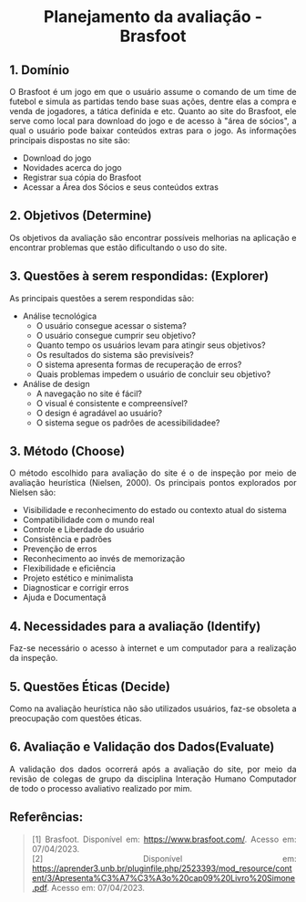 # <center>Planejamento da avaliação - Brasfoot

<div align="justify">

## 1. Domínio
O Brasfoot é um jogo em que o usuário assume o comando de um time de futebol e simula as partidas tendo base suas ações, dentre elas a compra e venda de jogadores, a tática definida e etc. Quanto ao site do Brasfoot, ele serve como local para download do jogo e de acesso à "área de sócios", a qual o usuário pode baixar conteúdos extras para o jogo. As informações principais dispostas no site são:

- Download do jogo
- Novidades acerca do jogo
- Registrar sua cópia do Brasfoot
- Acessar a Área dos Sócios e seus conteúdos extras

## 2. Objetivos (Determine)
Os objetivos da avaliação são encontrar possíveis melhorias na aplicação e encontrar problemas que estão dificultando o uso do site.

## 3. Questões à serem respondidas: (Explorer)
As principais questões a serem respondidas são:
- Análise tecnológica
  - O usuário consegue acessar o sistema?
  - O usuário consegue cumprir seu objetivo?
  - Quanto tempo os usuários levam para atingir seus objetivos?
  - Os resultados do sistema são previsíveis?
  - O sistema apresenta formas de recuperação de erros?
  - Quais problemas impedem o usuário de concluir seu objetivo? 
- Análise de design
    - A navegação no site é fácil?
    - O visual é consistente e compreensível?
    - O design é agradável ao usuário?
    - O sistema segue os padrôes de acessibilidadee?

## 3. Método (Choose)
O método escolhido para avaliação do site é o de inspeção por meio de avaliação heurística (Nielsen, 2000). Os principais pontos explorados por Nielsen são:
- Visibilidade e reconhecimento do estado ou contexto atual do sistema
- Compatibilidade com o mundo real
- Controle e Liberdade do usuário
- Consistência e padrões
- Prevenção de erros
- Reconhecimento ao invés de memorização
- Flexibilidade e eficiência
- Projeto estético e minimalista
- Diagnosticar e corrigir erros
- Ajuda e Documentaçã

## 4. Necessidades para a avaliação (Identify)
Faz-se necessário o acesso à internet e um computador para a realização da inspeção.

## 5. Questões Éticas (Decide)
Como na avaliação heurística não são utilizados usuários, faz-se obsoleta a preocupação com questões éticas.

## 6. Avaliação e Validação dos Dados(Evaluate)
A validação dos dados ocorrerá após a avaliação do site, por meio da revisão de colegas de grupo da disciplina Interação Humano Computador de todo o processo avaliativo realizado por mim.

## Referências:

>[1] Brasfoot. Disponível em: https://www.brasfoot.com/. Acesso em: 07/04/2023. <br>
>[2] Disponível em: https://aprender3.unb.br/pluginfile.php/2523393/mod_resource/content/3/Apresenta%C3%A7%C3%A3o%20cap09%20Livro%20Simone.pdf. Acesso em: 07/04/2023.


</div>
 